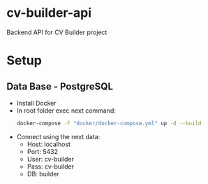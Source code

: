 # cv-builder-api

Backend API for CV Builder project

# Setup

## Data Base - PostgreSQL

- Install Docker
- In root folder exec next command:
  ```bash
  docker-compose -f "docker/docker-compose.yml" up -d --build
  ```
- Connect using the next data:
  - Host: localhost
  - Port: 5432
  - User: cv-builder
  - Pass: cv-builder
  - DB: builder
